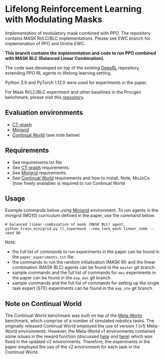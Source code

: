 # Lifelong Reinforcement Learning with Modulating Masks
Implementation of modulatory mask combined with PPO. The repository contains MASK RI/LC/BLC implementations. Please see EWC branch for implemenation of PPO and Online EWC.

**This branch contains the implementation and code to run PPO combined with MASK BLC (Balanced Linear Combination).**

The code was developed on top of the existing [DeepRL](https://github.com/ShangtongZhang/DeepRL) repository, extending PPO RL agents to lifelong learning setting.

Python 3.9 and PyTorch 1.12.0 were used for experiments in the paper.

For Mask RI/LC/BLC experiment and other baselines in the Procgen benchmark, please visit this [repository](#).

## Evaluation environments
- [CT-graph](https://github.com/soltoggio/CT-graph)
- [Minigrid](https://github.com/Farama-Foundation/gym-minigrid)
- [Continual World](https://github.com/awarelab/continual_world) (see note below)

## Requirements
- See requirements.txt file
- See [CT-graph](https://github.com/soltoggio/CT-graph) requirements.
- See [Minigrid](https://github.com/Farama-Foundation/gym-minigrid) requirements.
- See [Continual World](https://github.com/awarelab/continual_world) requirements and how to install. Note, MuJoCo (now freely available) is required to run Continual World

## Usage
Example commands below using [Minigrid](https://github.com/Farama-Foundation/gym-minigrid) environment.
To run agents in the minigrid (MG10) curriculum defined in the paper, use the command below:

```
# balanced linear combination of mask (MASK BLC) agent.
python train_minigrid.py ll_supermask --new_task_mask linear_comb --seed 86
```

Note: 
- the full list of commands to run experiments in the paper can be found in the `paper_experiments.txt` file.
- the commands to run the random initialization (MASK RI) and the linear combination (MASK BLC) agents can be found in the `master` git branch.
- sample commands and the full list of commands for `ewc` experiments in the paper can be found in the `exp_ewc` git branch. 
- sample commands and the full list of commands for setting up the single task expert (STE) experiments can be found in the `exp_ste` git branch.

## Note on Continual World
The Continual World benchmark was built on top of the [Meta-World](https://github.com/rlworkgroup/metaworld) benchmark, which comprise of a number of simulated robotics tasks. The originally released Continual World employed the use of version 1 (v1) Meta-World environments. However, the Meta-World v1 environments contained some issues in the reward function (discussed [here](https://github.com/rlworkgroup/metaworld/issues/226) and [here](https://github.com/awarelab/continual_world/issues/2)) which was fixed in the updated v2 environments. Therefore, the experiments in the paper employed the use of the v2 environment for each task in the Continual World.
